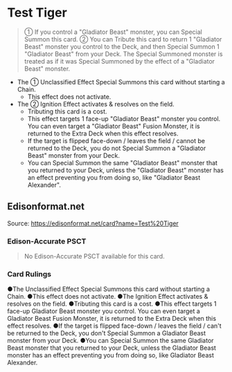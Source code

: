 # Test Tiger

> ① If you control a "Gladiator Beast" monster, you can Special Summon this card. ② You can Tribute this card to return 1 "Gladiator Beast" monster you control to the Deck, and then Special Summon 1 "Gladiator Beast" from your Deck. The Special Summoned monster is treated as if it was Special Summoned by the effect of a "Gladiator Beast" monster.

*   The ① Unclassified Effect Special Summons this card without starting a Chain.
    *   This effect does not activate.
*   The ② Ignition Effect activates & resolves on the field.
    *   Tributing this card is a cost.
    *   This effect targets 1 face-up "Gladiator Beast" monster you control. You can even target a "Gladiator Beast" Fusion Monster, it is returned to the Extra Deck when this effect resolves.
    *   If the target is flipped face-down / leaves the field / cannot be returned to the Deck, you do not Special Summon a "Gladiator Beast" monster from your Deck.
    *   You can Special Summon the same "Gladiator Beast" monster that you returned to your Deck, unless the "Gladiator Beast" monster has an effect preventing you from doing so, like "Gladiator Beast Alexander".

## Edisonformat.net

Source: https://edisonformat.net/card?name=Test%20Tiger

### Edison-Accurate PSCT

> No Edison-Accurate PSCT available for this card.

### Card Rulings

●The Unclassified Effect Special Summons this card without starting a Chain.
●This effect does not activate.
●The Ignition Effect activates & resolves on the field.
●Tributing this card is a cost.
●This effect targets 1 face-up Gladiator Beast monster you control. You can even target a Gladiator Beast Fusion Monster, it is returned to the Extra Deck when this effect resolves.
●If the target is flipped face-down / leaves the field / can't be returned to the Deck, you don't Special Summon a Gladiator Beast monster from your Deck.
●You can Special Summon the same Gladiator Beast monster that you returned to your Deck, unless the Gladiator Beast monster has an effect preventing you from doing so, like Gladiator Beast Alexander.
            